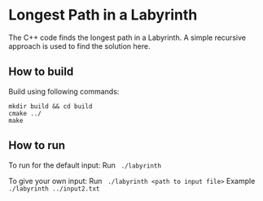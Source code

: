 # Longest Path in a Labyrinth
The C++ code finds the longest path in a Labyrinth.
A simple recursive approach is used to find the solution here. 

## How to build
Build using following commands: 
```
mkdir build && cd build 
cmake ../
make 
``` 
## How to run
To run for the default input:
Run ` ./labyrinth`

To give your own input:
Run ` ./labyrinth <path to input file>`
Example `./labyrinth ../input2.txt`
